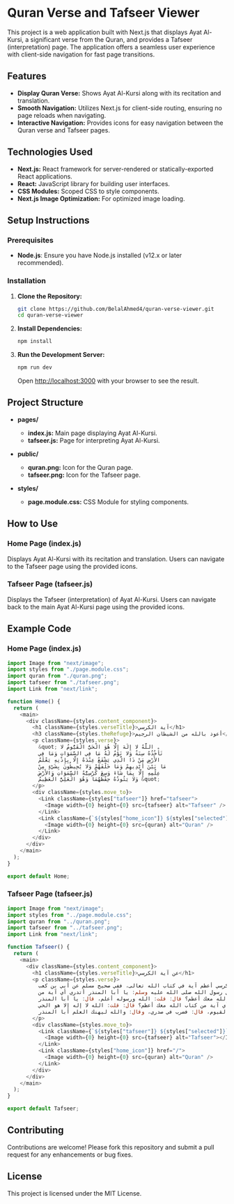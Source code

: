 # Quran Verse and Tafseer Viewer

This project is a web application built with Next.js that displays Ayat Al-Kursi, a significant verse from the Quran, and provides a Tafseer (interpretation) page. The application offers a seamless user experience with client-side navigation for fast page transitions.

## Features

- **Display Quran Verse:** Shows Ayat Al-Kursi along with its recitation and translation.
- **Smooth Navigation:** Utilizes Next.js for client-side routing, ensuring no page reloads when navigating.
- **Interactive Navigation:** Provides icons for easy navigation between the Quran verse and Tafseer pages.

## Technologies Used

- **Next.js:** React framework for server-rendered or statically-exported React applications.
- **React:** JavaScript library for building user interfaces.
- **CSS Modules:** Scoped CSS to style components.
- **Next.js Image Optimization:** For optimized image loading.

## Setup Instructions

### Prerequisites

- **Node.js**: Ensure you have Node.js installed (v12.x or later recommended).

### Installation

1. **Clone the Repository:**
   ```bash
   git clone https://github.com/BelalAhmed4/quran-verse-viewer.git
   cd quran-verse-viewer
   ```

2. **Install Dependencies:**
   ```bash
   npm install
   ```

3. **Run the Development Server:**
   ```bash
   npm run dev
   ```
   Open [http://localhost:3000](http://localhost:3000) with your browser to see the result.

## Project Structure

- **pages/**
  - **index.js:** Main page displaying Ayat Al-Kursi.
  - **tafseer.js:** Page for interpreting Ayat Al-Kursi.

- **public/**
  - **quran.png:** Icon for the Quran page.
  - **tafseer.png:** Icon for the Tafseer page.

- **styles/**
  - **page.module.css:** CSS Module for styling components.

## How to Use

### Home Page (index.js)

Displays Ayat Al-Kursi with its recitation and translation. Users can navigate to the Tafseer page using the provided icons.

### Tafseer Page (tafseer.js)

Displays the Tafseer (interpretation) of Ayat Al-Kursi. Users can navigate back to the main Ayat Al-Kursi page using the provided icons.

## Example Code

### Home Page (index.js)

```javascript
import Image from "next/image";
import styles from "./page.module.css";
import quran from "./quran.png";
import tafseer from "./tafseer.png";
import Link from "next/link";

function Home() {
  return (
    <main>
      <div className={styles.content_component}>
        <h1 className={styles.verseTitle}>آية الكرسي</h1>
        <h3 className={styles.theRefuge}>أعوذ بالله من الشيطان الرجيم</h3>
        <p className={styles.verse}>
          &quot; اللَّهُ لا إِلَهَ إِلَّا هُوَ الْحَيُّ الْقَيُّومُ لا
          تَأْخُذُهُ سِنَةٌ وَلا نَوْمٌ لَهُ مَا فِي السَّمَوَاتِ وَمَا فِي
          الأَرْضِ مَنْ ذَا الَّذِي يَشْفَعُ عِنْدَهُ إِلَّا بِإِذْنِهِ يَعْلَمُ
          مَا بَيْنَ أَيْدِيهِمْ وَمَا خَلْفَهُمْ وَلا يُحِيطُونَ بِشَيْءٍ مِنْ
          عِلْمِهِ إِلَّا بِمَا شَاءَ وَسِعَ كُرْسِيُّهُ السَّمَوَاتِ وَالأَرْضَ
          وَلا يَئُودُهُ حِفْظُهُمَا وَهُوَ الْعَلِيُّ الْعَظِيمُ &quot;
        </p>
        <div className={styles.move_to}>
          <Link className={styles["tafseer"]} href="tafseer">
            <Image width={0} height={0} src={tafseer} alt="Tafseer" />
          </Link>
          <Link className={`${styles["home_icon"]} ${styles["selected"]}`} href="">
            <Image width={0} height={0} src={quran} alt="Quran" />
          </Link>
        </div>
      </div>
    </main>
  );
}

export default Home;
```

### Tafseer Page (tafseer.js)

```javascript
import Image from "next/image";
import styles from "../page.module.css";
import quran from "../quran.png";
import tafseer from "../tafseer.png";
import Link from "next/link";

function Tafseer() {
  return (
    <main>
      <div className={styles.content_component}>
        <h1 className={styles.verseTitle}>عن آية الكرسي</h1>
        <p className={styles.verse}>
          آية الكرسي أعظم آية في كتاب الله تعالى، ففي صحيح مسلم عن أبي بن كعب
          قال: قال رسول الله صلى الله عليه وسلم: يا أبا المنذر أتدري أي آية من
          كتاب الله معك أعظم؟ قال: قلت: الله ورسوله أعلم، قال: يا أبا المنذر
          أتدري أي آية من كتاب الله معك أعظم؟ قال: قلت: الله لا إله إلا هو الحي
          القيوم، قال: فضرب في صدري، وقال: والله ليهنك العلم أبا المنذر.
        </p>
        <div className={styles.move_to}>
          <Link className={`${styles["tafseer"]} ${styles["selected"]}`} href="">
            <Image width={0} height={0} src={tafseer} alt="Tafseer"></Image>
          </Link>
          <Link className={styles["home_icon"]} href="/">
            <Image width={0} height={0} src={quran} alt="Quran" />
          </Link>
        </div>
      </div>
    </main>
  );
}

export default Tafseer;
```

## Contributing

Contributions are welcome! Please fork this repository and submit a pull request for any enhancements or bug fixes.

## License

This project is licensed under the MIT License.
